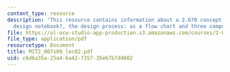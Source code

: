 ```yaml
---
content_type: resource
description: 'This resource contains information about a 2.670 concept, what is a
  design notebook?, the design process: as a flow chart and three components of creativity.'
file: https://ol-ocw-studio-app-production.s3.amazonaws.com/courses/2-007-design-and-manufacturing-i-spring-2009/c6d6a35a25a46a42735735e67b7d4002_MIT2_007s09_lec02.pdf
file_type: application/pdf
resourcetype: Document
title: MIT2_007s09_lec02.pdf
uid: c6d6a35a-25a4-6a42-7357-35e67b7d4002
---
```

